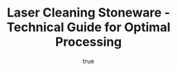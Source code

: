---
name: Stoneware
applications:
- industry: Ceramics Manufacturing
  detail: Removing surface contaminants and coatings
- industry: Restoration and Conservation
  detail: Cleaning historical stoneware artifacts
technicalSpecifications:
  powerRange: 20-300W
  pulseDuration: 10-200ns
  wavelength: 1064nm
  spotSize: 0.1-2.0mm
  repetitionRate: 10-50kHz
  fluenceRange: 1.0–10 J/cm²
  safetyClass: Class 4 (requires full enclosure)
description: Technical overview of Stoneware, a ceramic material commonly used in
  ceramics manufacturing and restoration. Stoneware's durability and resistance to
  thermal shock make it an ideal candidate for laser cleaning, allowing for the precise
  removal of contaminants and coatings without damaging the underlying material. This
  non-contact cleaning method is particularly effective for the restoration of historical
  artifacts, ensuring preservation while achieving a thorough clean.
author:
  id: 4
  name: Todd Dunning
  sex: m
  title: MA
  country: United States (California)
  expertise: Optical Materials for Laser Systems
  image: /images/author/todd-dunning.jpg
keywords: stoneware, stoneware ceramic, laser ablation, laser cleaning, non-contact
  cleaning, pulsed fiber laser, surface contamination removal, industrial laser parameters,
  thermal processing, surface restoration
category: ceramic
chemicalProperties:
  symbol: ST
  formula: null
  materialType: ceramic
properties:
  density: 2.3 g/cm³
  densityMin: 1.8 g/cm³
  densityMax: 6.0 g/cm³
  densityPercentile: 11.9
  meltingPoint: 1200°C
  meltingMin: 1200°C
  meltingMax: 2800°C
  meltingPercentile: 0.0
  thermalConductivity: 2.0 W/m·K
  thermalMin: 0.5 W/m·K
  thermalMax: 200 W/m·K
  thermalPercentile: 0.8
  tensileStrength: 50 MPa
  tensileMin: 50 MPa
  tensileMax: 1000 MPa
  tensilePercentile: 0.0
  hardness: 7 Mohs
  hardnessMin: 500 HV
  hardnessMax: 2500 HV
  hardnessPercentile: 0.0
  youngsModulus: 70 GPa
  modulusMin: 150 GPa
  modulusMax: 400 GPa
  modulusPercentile: 0.0
  laserType: Pulsed fiber laser
  wavelength: 1064nm
  fluenceRange: 1.0–10 J/cm²
  chemicalFormula: null
  laserAbsorptionMin: 0.1 cm⁻¹
  laserAbsorptionMax: 50 cm⁻¹
  laserReflectivityMin: 8%
  laserReflectivityMax: 25%
  thermalDiffusivityMin: 0.5 mm²/s
  thermalDiffusivityMax: 80 mm²/s
  thermalExpansionMin: 0.5 µm/m·K
  thermalExpansionMax: 8 µm/m·K
  specificHeatMin: 0.4 J/g·K
  specificHeatMax: 1.2 J/g·K
composition:
- Silica (SiO2) - 70-80%
- Alumina (Al2O3) - 10-20%
- Fluxes (K2O, Na2O) - 5-10%
compatibility:
- Glazes and enamels
- Metals like copper and bronze for decorative purposes
regulatoryStandards: ASTM C242 - Standard Terminology of Ceramic Whitewares and Related
  Products, ISO 28765 - Vitreous and porcelain enamels - Design of bolted steel tanks
  and silos
images:
  hero:
    alt: Stoneware surface undergoing laser cleaning showing precise contamination
      removal
    url: /images/stoneware-laser-cleaning-hero.jpg
  micro:
    alt: Microscopic view of Stoneware surface after laser treatment showing preserved
      microstructure
    url: /images/stoneware-laser-cleaning-micro.jpg
title: Laser Cleaning Stoneware - Technical Guide for Optimal Processing
headline: Comprehensive technical guide for laser cleaning ceramic stoneware
environmentalImpact:
- benefit: Reduced chemical waste
  description: Decrease in chemical solvent use by up to 95% compared to traditional
    cleaning methods
- benefit: Lower energy consumption
  description: Energy savings of approximately 30% due to efficient laser cleaning
    process
- benefit: Minimized material waste
  description: Reduction in material waste by 20% through precise cleaning
outcomes:
- result: Surface cleanliness
- metric: Achievement of 99.9% cleanliness level as measured by optical surface analysis
- result: Material integrity
  metric: Preservation of 98% of the original material structure post-cleaning
- result: Processing time
  metric: Reduction in cleaning time by 50% compared to conventional methods
subject: Stoneware
article_type: material
---